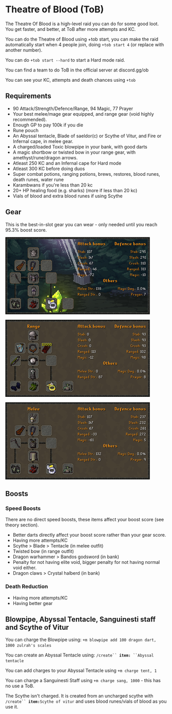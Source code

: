 # Theatre of Blood (ToB)

The Theatre Of Blood is a high-level raid you can do for some good loot. You get faster, and better, at ToB after more attempts and KC.

You can do the Theatre of Blood using +tob start, you can make the raid automatically start when 4 people join, doing `+tob start 4` (or replace with another number).

You can do `+tob start --hard` to start a Hard mode raid.

You can find a team to do ToB in the official server at discord.gg/ob

You can see your KC, attempts and death chances using `+tob`

## Requirements

* 90 Attack/Strength/Defence/Range, 94 Magic, 77 Prayer
* Your best melee/mage gear equipped, and range gear (void highly recommended).&#x20;
* Enough GP to pay 100k if you die
* Rune pouch
* An Abyssal tentacle, Blade of saeldor(c) or Scythe of Vitur, and Fire or Infernal cape, in melee gear.
* A charged/loaded Toxic blowpipe in your bank, with good darts
* A magic shortbow or twisted bow in your range gear, with amethyst/rune/dragon arrows.
* Atleast 250 KC and an Infernal cape for Hard mode
* Atleast 300 KC before doing duos
* Super combat potions, ranging potions, brews, restores, blood runes, death runes, water rune
* Karambwans if you're less than 20 kc
* 20+ HP healing food (e.g. sharks) (more if less than 20 kc)
* Vials of blood and extra blood runes if using Scythe

## Gear

This is the best-in-slot gear you can wear - only needed until you reach 95.3% boost score.

![ToB Best-in-slot Melee Gear](../../.gitbook/assets/torvatob.png)

![ToB Best-in-slot Range Gear](<../../.gitbook/assets/osbot (2) (2).png>)

![ToB Best-in-slot Mage Gear](<../../.gitbook/assets/osbot (3) (1).png>)

## Boosts

### Speed Boosts

There are no direct speed boosts, these items affect your boost score (see theory section).

* Better darts directly affect your boost score rather than your gear score.
* Having more attempts/KC
* Scythe > Blade > Tentacle (in melee outfit)
* Twisted bow (in range outfit)
* Dragon warhammer > Bandos godsword (in bank)
* Penalty for not having elite void, bigger penalty for not having normal void either.
* Dragon claws > Crystal halberd (in bank)

### Death Reduction

* Having more attempts/KC
* Having better gear



## Blowpipe, Abyssal Tentacle, Sanguinesti staff and Scythe of Vitur

You can charge the Blowpipe using: `+m blowpipe add 100 dragon dart, 1000 zulrah's scales`

You can create an Abyssal Tentacle using: `/create`` `**`item:`**` ``Abyssal tentacle`

You can add charges to your Abyssal Tentacle using `+m charge tent, 1`

You can charge a Sanguinesti Staff using `+m charge sang, 1000` - this has no use a ToB.&#x20;

The Scythe isn't charged. It is created from an uncharged scythe with `/create`` `**`item:`**`Scythe of vitur` and uses blood runes/vials of blood as you use it.
